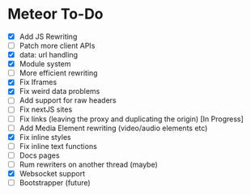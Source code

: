 # Meteor To-Do

- [x] Add JS Rewriting
- [ ] Patch more client APIs
- [x] data: url handling
- [x] Module system
- [ ] More efficient rewriting
- [x] Fix Iframes
- [x] Fix weird data problems
- [ ] Add support for raw headers
- [ ] Fix nextJS sites
- [ ] Fix links (leaving the proxy and duplicating the origin) [In Progress]
- [ ] Add Media Element rewriting (video/audio elements etc)
- [x] Fix inline styles
- [ ] Fix inline text functions
- [ ] Docs pages
- [ ] Rum rewriters on another thread (maybe)
- [x] Websocket support
- [ ] Bootstrapper (future)
